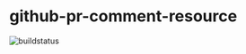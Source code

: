# github-pr-comment-resource

![buildstatus](https://api.travis-ci.com/mtharrison/github-pr-comment-resource.svg?branch=master)


